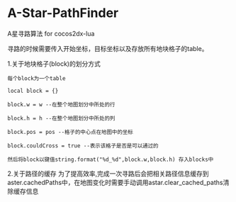 # A-Star-PathFinder
A星寻路算法 for cocos2dx-lua

寻路的时候需要传入开始坐标，目标坐标以及存放所有地块格子的table。

1.关于地块格子(block)的划分方式

	每个block为一个table
	
	local block = {}
	
	block.w = w --在整个地图划分中所处的行
	
	block.h = h --在整个地图划分中所处的列
	
	block.pos = pos --格子的中心点在地图中的坐标		
	
	block.couldCross = true --表示该格子是否是可以通过的
	
	然后将block以键值string.format("%d_%d",block.w,block.h) 存入blocks中

2.关于路径的缓存
	为了提高效率,完成一次寻路后会把相关路径信息缓存到aster.cachedPaths中，在地图变化时需要手动调用astar.clear_cached_paths清除缓存信息
	
